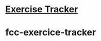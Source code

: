 # [Exercise Tracker](https://www.freecodecamp.org/learn/apis-and-microservices/apis-and-microservices-projects/exercise-tracker)
# fcc-exercice-tracker
